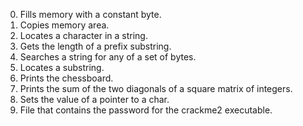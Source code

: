 0. Fills memory with a constant byte.
1. Copies memory area.
2. Locates a character in a string.
3. Gets the length of a prefix substring.
4. Searches a string for any of a set of bytes.
5. Locates a substring.
7. Prints the chessboard.
8. Prints the sum of the two diagonals of a square matrix of integers.
100. Sets the value of a pointer to a char.
101. File that contains the password for the crackme2 executable.
